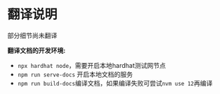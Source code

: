 翻译说明
==================
部分细节尚未翻译

**翻译文档的开发环境:**

- `npx hardhat node`，需要开启本地hardhat测试网节点
- `npm run serve-docs` 开启本地文档的服务
- `npm run build-docs`编译文档，如果编译失败可尝试`nvm use 12`再编译


